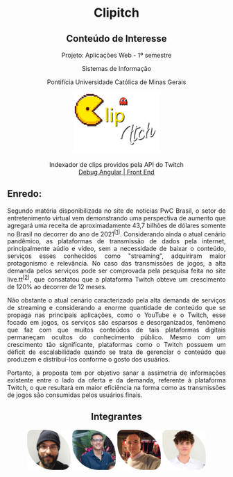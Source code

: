 <div align="center">
<h1>Clipitch</h1>
<h2>Conteúdo de Interesse</h2>
<p>Projeto: Aplicações Web - 1º semestre</p>
<p>Sistemas de Informação</p>
<p>Pontifícia Universidade Católica de Minas Gerais</p>

 </div>

<p align="center">
  <img width="200" src="Front/src/assets/images/logo.png" alt="Logo Clipitch">  
  <br>
</p>

<p align="center">
   Indexador de clips providos pela API do Twitch 
 <br>
  <a href="Front/README.md">Debug Angular | Front End </a>
</p>

## Enredo:

<div align="justify">

Segundo matéria disponibilizada no site de notícias PwC Brasil, o setor de entretenimento virtual vem demonstrando uma perspectiva de aumento que agregará uma receita de aproximadamente 43,7 bilhões de dólares somente no Brasil no decorrer do ano de 2021<sup>[[1]]</sup>. Considerando ainda o atual cenário pandêmico, as plataformas de transmissão de dados pela internet, principalmente aúdio e vídeo, sem a necessidade de baixar o conteúdo, serviços esses conhecidos como "streaming", adquiriram maior protagonismo e relevância. No caso das transmissões de jogos, a alta demanda pelos serviços pode ser comprovada pela pesquisa feita no site live.tt<sup>[[2]]</sup>, que consatatou que a plataforma Twitch obteve um crescimento de 120% ao decorrer de 12 meses.

Não obstante o atual cenário caracterizado pela alta demanda de serviços de streaming e considerando a enorme quantidade de conteúdo que se propaga nas principais aplicações, como o YouTube e o Twitch, esse focado em jogos, os serviços são esparsos e desorganizados, fenômeno que faz com que muitos conteúdos de tais plataformas digitais permaneçam ocultos do conhecimento público. Mesmo com um crescimento tão significante, plataformas como o Twitch possuem um déficit de escalabilidade quando se trata de gerenciar o conteúdo que produzem e distribuí-los conforme o gosto dos usuários.

Portanto, a proposta tem por objetivo sanar a assimetria de informações existente entre o lado da oferta e da demanda, referente à plataforma Twitch, o que resultará em maior eficiência na forma como as transmissões de jogos são consumidas pelos usuários finais.

[1]: https://live.tt/pt/feeed/a-pandemia-os-games-e-o-crescimento-da-twitch/
[2]: https://www.pwc.com.br/pt/sala-de-imprensa/noticias/pwc-mercado-global-midia-entretenimento-movimentar-17.html/

</div>
  
 <div align="center">
 
## Integrantes

<a href="https://github.com/alonso-boj" title="Alonso Batista" rel="nofollow"><img src="Front/src/assets/images/alonso.png" alt="logo" data-canonical-src="https://github.com/alonso-boj" width="100vw"/></a>
<a href="https://github.com/gstvcastroc" title="Gustavo Castro" rel="nofollow"><img src="Front/src/assets/images/gustavo.png" alt="logo" data-canonical-src="https://github.com/gstvcastroc" width="100vw"/></a>
<a href="https://github.com/halexmaciel" title="Halex Maciel" rel="nofollow"><img src="Front/src/assets/images/halex.png" alt="logo" data-canonical-src="https://github.com/halexmaciel" width="100vw"/></a>
<a href="https://github.com/WelbertJr" title="Welbert Júnior" rel="nofollow"><img src="Front/src/assets/images/Welbert.png" alt="logo" data-canonical-src="https://github.com/WelbertJr" width="100vw"/></a>
